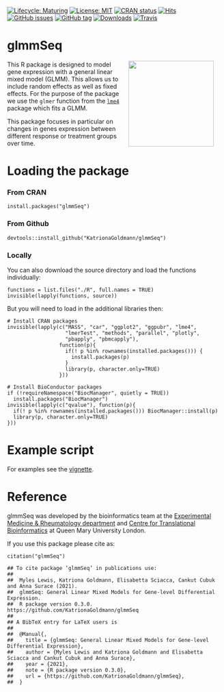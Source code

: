 [![Lifecycle: Maturing](https://img.shields.io/badge/lifecycle-stable-blue.svg)](https://lifecycle.r-lib.org/articles/stages.html)
[![License: MIT](https://img.shields.io/badge/License-MIT-mediumpurple.svg)](https://choosealicense.com/licenses/mit/)
[![CRAN status](https://www.r-pkg.org/badges/version/glmmSeq)](https://cran.r-project.org/package=glmmSeq)
[![Hits](https://hits.seeyoufarm.com/api/count/incr/badge.svg?url=https%3A%2F%2Fgithub.com%2FKatrionaGoldmann%2FglmmSeq&count_bg=%2379C83D&title_bg=%23555555&icon=&icon_color=%23E7E7E7&title=hits&edge_flat=false)](https://hits.seeyoufarm.com)
[![GitHub issues](https://img.shields.io/github/issues/KatrionaGoldmann/glmmSeq.svg)](https://GitHub.com/KatrionaGoldmann/glmmSeq/issues/)
[![GitHub
tag](https://img.shields.io/github/tag/KatrionaGoldmann/glmmSeq.svg)](https://GitHub.com/KatrionaGoldmann/glmmSeq/tags/)
[![Downloads](https://cranlogs.r-pkg.org/badges/grand-total/glmmSeq?color=orange)](https://CRAN.R-project.org/package=glmmSeq)
[![Travis](https://img.shields.io/travis/KatrionaGoldmann/glmmSeq.svg)](https://github.com/KatrionaGoldmann/glmmSeq)

# glmmSeq 

<img src="https://katrionagoldmann.github.io/glmmSeq/logo.png" align="right" alt="" width="200" hspace="20" />



This R package is designed to model gene expression with a general linear mixed model (GLMM). This allows us to include random effects as well as fixed effects. For the purpose of the package we use the `glmer` function from the [`lme4`](https://CRAN.R-project.org/package=lme4)
package which fits a GLMM.

This package focuses in particular on changes in genes expression between different response or treatment groups over time. 


# Loading the package

### From CRAN

```
install.packages("glmmSeq")
```

### From Github

```
devtools::install_github("KatrionaGoldmann/glmmSeq")
```

### Locally

You can also download the source directory and load the functions individually:

```
functions = list.files("./R", full.names = TRUE)
invisible(lapply(functions, source))
```

But you will need to load in the additional libraries then:

```
# Install CRAN packages
invisible(lapply(c("MASS", "car", "ggplot2", "ggpubr", "lme4", 
                   "lmerTest", "methods", "parallel", "plotly", 
                   "pbapply", "pbmcapply"),
                 function(p){
                   if(! p %in% rownames(installed.packages())) {
                     install.packages(p)
                   }
                   library(p, character.only=TRUE)
                 }))

# Install BioConductor packages
if (!requireNamespace("BiocManager", quietly = TRUE))
  install.packages("BiocManager")
invisible(lapply(c("qvalue"), function(p){
  if(! p %in% rownames(installed.packages())) BiocManager::install(p)
  library(p, character.only=TRUE)
}))
```

# Example script

For examples see the [vignette](https://katrionagoldmann.github.io/glmmSeq/articles/glmmSeq.html). 

# Reference

glmmSeq was developed by the bioinformatics team at the [Experimental Medicine & Rheumatology department](https://www.qmul.ac.uk/whri/emr/) and [Centre for Translational Bioinformatics](https://www.qmul.ac.uk/c4tb/) at Queen Mary University London.

If you use this package please cite as:

```
citation("glmmSeq")

## To cite package ‘glmmSeq’ in publications use:
##
##  Myles Lewis, Katriona Goldmann, Elisabetta Sciacca, Cankut Cubuk and Anna Surace (2021). 
##  glmmSeq: General Linear Mixed Models for Gene-level Differential Expression. 
##  R package version 0.3.0. https://github.com/KatrionaGoldmann/glmmSeq
##
## A BibTeX entry for LaTeX users is
##
##  @Manual{,
##    title = {glmmSeq: General Linear Mixed Models for Gene-level Differential Expression},
##    author = {Myles Lewis and Katriona Goldmann and Elisabetta Sciacca and Cankut Cubuk and Anna Surace},
##    year = {2021},
##    note = {R package version 0.3.0},
##    url = {https://github.com/KatrionaGoldmann/glmmSeq},
##  }
```

